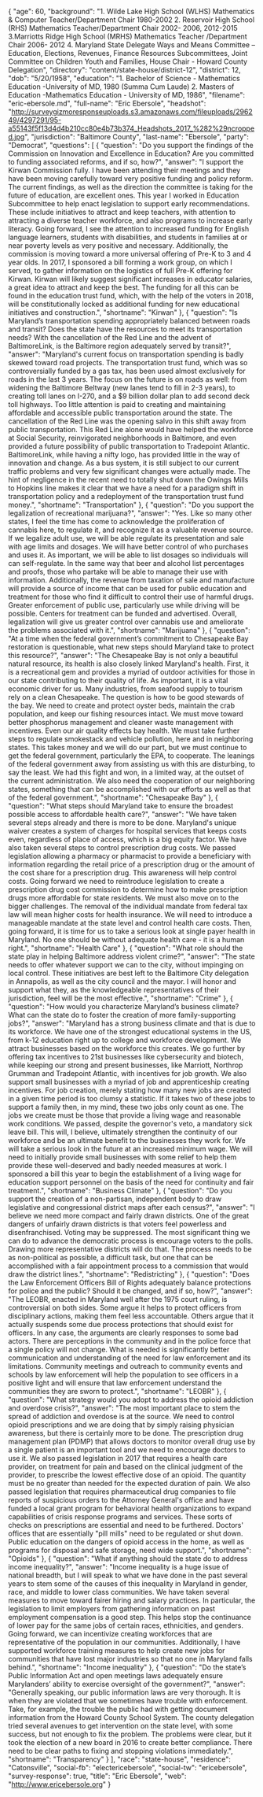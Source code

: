 {
  "age": 60,
  "background": "1. Wilde Lake High School (WLHS) Mathematics & Computer Teacher/Department Chair 1980-2002 2. Reservoir High School (RHS) Mathematics Teacher/Department Chair 2002- 2006, 2012-2015 3.Marriotts Ridge High School (MRHS) Mathematics Teacher /Department Chair 2006- 2012 4. Maryland State Delegate Ways and Means Committee – Education, Elections, Revenues, Finance Resources Subcommittees, Joint Committee on Children Youth and Families, House Chair - Howard County Delegation",
  "directory": "content/state-house/district-12",
  "district": 12,
  "dob": "5/20/1958",
  "education": "1. Bachelor of Science - Mathematics Education -University of MD, 1980 (Summa Cum Laude) 2. Masters of Education -Mathematics Education - University of MD, 1986",
  "filename": "eric-ebersole.md",
  "full-name": "Eric Ebersole",
  "headshot": "http://surveygizmoresponseuploads.s3.amazonaws.com/fileuploads/296249/4297291/95-a55143f5f13d4d4b210cc80e4b73b374_Headshots_2017_%282%29ncropped.jpg",
  "jurisdiction": "Baltimore County",
  "last-name": "Ebersole",
  "party": "Democrat",
  "questions": [
    {
      "question": "Do you support the findings of the Commission on Innovation and Excellence in Education? Are you committed to funding associated reforms, and if so, how?",
      "answer": "I support the Kirwan Commission fully. I have been attending their meetings and they have been moving carefully toward very positive funding and policy reform. The current findings, as well as the direction the committee is taking for the future of education, are excellent ones. This year I worked in Education Subcommittee to help enact legislation to support early recommendations. These include initiatives to attract and keep teachers, with attention to attracting a diverse teacher workforce, and also programs to increase early literacy. Going forward, I see the attention to increased funding for English language learners, students with disabilities, and students in families at or near poverty levels as very positive and necessary. Additionally, the commission is moving toward a more universal offering of Pre-K to 3 and 4 year olds. In 2017, I sponsored a bill forming a work group, on which I served, to gather information on the logistics of full Pre-K offering for Kirwan. Kirwan will likely suggest significant increases in educator salaries, a great idea to attract and keep the best. The funding for all this can be found in the education trust fund, which, with the help of the voters in 2018, will be constitutionally locked as additional funding for new educational initiatives and construction.",
      "shortname": "Kirwan"
    },
    {
      "question": "Is Maryland’s transportation spending appropriately balanced between roads and transit? Does the state have the resources to meet its transportation needs? With the cancellation of the Red Line and the advent of BaltimoreLink, is the Baltimore region adequately served by transit?",
      "answer": "Maryland's current focus on transportation spending is badly skewed toward road projects. The transportation trust fund, which was so controversially funded by a gas tax, has been used almost exclusively for roads in the last 3 years. The focus on the future is on roads as well: from widening the Baltimore Beltway (new lanes tend to fill in 2-3 years), to creating toll lanes on I-270, and a $9 billion dollar plan to add second deck toll highways. Too little attention is paid to creating and maintaining affordable and accessible public transportation around the state. The cancellation of the Red Line was the opening salvo in this shift away from public transportation. This Red Line alone would have helped the workforce at Social Security, reinvigorated neighborhoods in Baltimore, and even provided a future possibility of public transportation to Tradepoint Atlantic. BaltimoreLink, while having a nifty logo, has provided little in the way of innovation and change. As a bus system, it is still subject to our current traffic problems and very few significant changes were actually made. The hint of negligence in the recent need to totally shut down the Owings Mills to Hopkins line makes it clear that we have a need for a paradigm shift in transportation policy and a redeployment of the transportation trust fund money.",
      "shortname": "Transportation"
    },
    {
      "question": "Do you support the legalization of recreational marijuana?",
      "answer": "Yes. Like so many other states, I feel the time has come to acknowledge the proliferation of cannabis here, to regulate it, and recognize it as a valuable revenue source. If we legalize adult use, we will be able regulate its presentation and sale with age limits and dosages. We will have better control of who purchases and uses it. As important, we will be able to list dosages so individuals will can self-regulate. In the same way that beer and alcohol list percentages and proofs, those who partake will be able to manage their use with information. Additionally, the revenue from taxation of sale and manufacture will provide a source of income that can be used for public education and treatment for those who find it difficult to control their use of harmful drugs. Greater enforcement of public use, particularly use while driving will be possible. Centers for treatment can be funded and advertised. Overall, legalization will give us greater control over cannabis use and ameliorate the problems associated with it.",
      "shortname": "Marijuana"
    },
    {
      "question": "At a time when the federal government’s commitment to Chesapeake Bay restoration is questionable, what new steps should Maryland take to protect this resource?",
      "answer": "The Chesapeake Bay is not only a beautiful natural resource, its health is also closely linked Maryland's health. First, it is a recreational gem and provides a myriad of outdoor activities for those in our state contributing to their quality of life. As important, it is a vital economic driver for us. Many industries, from seafood supply to tourism rely on a clean Chesapeake. The question is how to be good stewards of the bay. We need to create and protect oyster beds, maintain the crab population, and keep our fishing resources intact. We must move toward better phosphorus management and cleaner waste management with incentives. Even our air quality effects bay health. We must take further steps to regulate smokestack and vehicle pollution, here and in neighboring states. This takes money and we will do our part, but we must continue to get the federal government, particularly the EPA, to cooperate. The leanings of the federal government away from assisting us with this are disturbing, to say the least. We had this fight and won, in a limited way, at the outset of the current administration. We also need the cooperation of our neighboring states, something that can be accomplished with our efforts as well as that of the federal government.",
      "shortname": "Chesapeake Bay"
    },
    {
      "question": "What steps should Maryland take to ensure the broadest possible access to affordable health care?",
      "answer": "We have taken several steps already and there is more to be done. Maryland's unique waiver creates a system of charges for hospital services that keeps costs even, regardless of place of access, which is a big equity factor. We have also taken several steps to control prescription drug costs. We passed legislation allowing a pharmacy or pharmacist to provide a beneficiary with information regarding the retail price of a prescription drug or the amount of the cost share for a prescription drug. This awareness will help control costs. Going forward we need to reintroduce legislation to create a prescription drug cost commission to determine how to make prescription drugs more affordable for state residents. We must also move on to the bigger challenges. The removal of the individual mandate from federal tax law will mean higher costs for health insurance. We will need to introduce a manageable mandate at the state level and control health care costs. Then, going forward, it is time for us to take a serious look at single payer health in Maryland. No one should be without adequate health care - it is a human right.",
      "shortname": "Health Care"
    },
    {
      "question": "What role should the state play in helping Baltimore address violent crime?",
      "answer": "The state needs to offer whatever support we can to the city, without impinging on local control. These initiatives are best left to the Baltimore City delegation in Annapolis, as well as the city council and the mayor. I will honor and support what they, as the knowledgeable representatives of their jurisdiction, feel will be the most effective.",
      "shortname": "Crime"
    },
    {
      "question": "How would you characterize Maryland’s business climate? What can the state do to foster the creation of more family-supporting jobs?",
      "answer": "Maryland has a strong business climate and that is due to its workforce. We have one of the strongest educational systems in the US, from k-12 education right up to college and workforce development. We attract businesses based on the workforce this creates. We go further by offering tax incentives to 21st businesses like cybersecurity and biotech, while keeping our strong and present businesses, like Marriott, Northrop Grumman and Tradepoint Atlantic, with incentives for job growth. We also support small businesses with a myriad of job and apprenticeship creating incentives. For job creation, merely stating how many new jobs are created in a given time period is too clumsy a statistic. If it takes two of these jobs to support a family then, in my mind, these two jobs only count as one. The jobs we create must be those that provide a living wage and reasonable work conditions. We passed, despite the governor's veto, a mandatory sick leave bill. This will, I believe, ultimately strengthen the continuity of our workforce and be an ultimate benefit to the businesses they work for. We will take a serious look in the future at an increased minimum wage. We will need to initially provide small businesses with some relief to help them provide these well-deserved and badly needed measures at work. I sponsored a bill this year to begin the establishment of a living wage for education support personnel on the basis of the need for continuity and fair treatment.",
      "shortname": "Business Climate"
    },
    {
      "question": "Do you support the creation of a non-partisan, independent body to draw legislative and congressional district maps after each census?",
      "answer": "I believe we need more compact and fairly drawn districts. One of the great dangers of unfairly drawn districts is that voters feel powerless and disenfranchised. Voting may be suppressed. The most significant thing we can do to advance the democratic process is encourage voters to the polls. Drawing more representative districts will do that. The process needs to be as non-political as possible, a difficult task, but one that can be accomplished with a fair appointment process to a commission that would draw the district lines.",
      "shortname": "Redistricting"
    },
    {
      "question": "Does the Law Enforcement Officers Bill of Rights adequately balance protections for police and the public? Should it be changed, and if so, how?",
      "answer": "The LEOBR, enacted in Maryland well after the 1975 court ruling, is controversial on both sides. Some argue it helps to protect officers from disciplinary actions, making them feel less accountable. Others argue that it actually suspends some due process protections that should exist for officers. In any case, the arguments are clearly responses to some bad actors. There are perceptions in the community and in the police force that a single policy will not change. What is needed is significantly better communication and understanding of the need for law enforcement and its limitations. Community meetings and outreach to community events and schools by law enforcement will help the population to see officers in a positive light and will ensure that law enforcement understand the communities they are sworn to protect.",
      "shortname": "LEOBR"
    },
    {
      "question": "What strategy would you adopt to address the opioid addiction and overdose crisis?",
      "answer": "The most important place to stem the spread of addiction and overdose is at the source. We need to control opioid prescriptions and we are doing that by simply raising physician awareness, but there is certainly more to be done. The prescription drug management plan (PDMP) that allows doctors to monitor overall drug use by a single patient is an important tool and we need to encourage doctors to use it. We also passed legislation in 2017 that requires a health care provider, on treatment for pain and based on the clinical judgment of the provider, to prescribe the lowest effective dose of an opioid. The quantity must be no greater than needed for the expected duration of pain. We also passed legislation that requires pharmaceutical drug companies to file reports of suspicious orders to the Attorney General's office and have funded a local grant program for behavioral health organizations to expand capabilities of crisis response programs and services. These sorts of checks on prescriptions are essential and need to be furthered. Doctors' offices that are essentially \"pill mills\" need to be regulated or shut down. Public education on the dangers of opioid access in the home, as well as programs for disposal and safe storage, need wide support.",
      "shortname": "Opioids"
    },
    {
      "question": "What if anything should the state do to address income inequality?",
      "answer": "Income inequality is a huge issue of national breadth, but I will speak to what we have done in the past several years to stem some of the causes of this inequality in Maryland in gender, race, and middle to lower class communities. We have taken several measures to move toward fairer hiring and salary practices. In particular, the legislation to limit employers from gathering information on past employment compensation is a good step. This helps stop the continuance of lower pay for the same jobs of certain races, ethnicities, and genders. Going forward, we can incentivize creating workforces that are representative of the population in our communities. Additionally, I have supported workforce training measures to help create new jobs for communities that have lost major industries so that no one in Maryland falls behind.",
      "shortname": "Income inequality"
    },
    {
      "question": "Do the state’s Public Information Act and open meetings laws adequately ensure Marylanders’ ability to exercise oversight of the government?",
      "answer": "Generally speaking, our public information laws are very thorough. It is when they are violated that we sometimes have trouble with enforcement. Take, for example, the trouble the public had with getting document information from the Howard County School System. The county delegation tried several avenues to get intervention on the state level, with some success, but not enough to fix the problem. The problems were clear, but it took the election of a new board in 2016 to create better compliance. There need to be clear paths to fixing and stopping violations immediately.",
      "shortname": "Transparency"
    }
  ],
  "race": "state-house",
  "residence": "Catonsville",
  "social-fb": "electericebersole",
  "social-tw": "ericebersole",
  "survey-response": true,
  "title": "Eric Ebersole",
  "web": "http://www.ericebersole.org"
}
